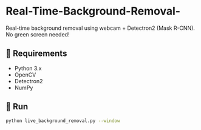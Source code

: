 # Real-Time-Background-Removal-

Real-time background removal using webcam + Detectron2 (Mask R-CNN). No green screen needed!

## 🔧 Requirements
- Python 3.x  
- OpenCV  
- Detectron2  
- NumPy

## 🚀 Run
```bash
python live_background_removal.py --window
